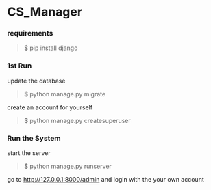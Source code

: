 # CS_Manager

### requirements
> $ pip install django

### 1st Run
update the database
> $ python manage.py migrate

create an account for yourself
> $ python manage.py createsuperuser

### Run the System
start the server
> $ python manage.py runserver

go to http://127.0.0.1:8000/admin and login with the your own account